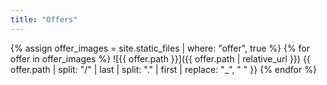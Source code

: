 ```yaml
---
title: "Offers"
---
```


{% assign offer_images = site.static_files | where: "offer", true %}
{% for offer in offer_images %}
  ![{{ offer.path }}]({{ offer.path | relative_url }})
  {{ offer.path | split: "/" | last | split: "." | first | replace: "_", " " }}
{% endfor %}
